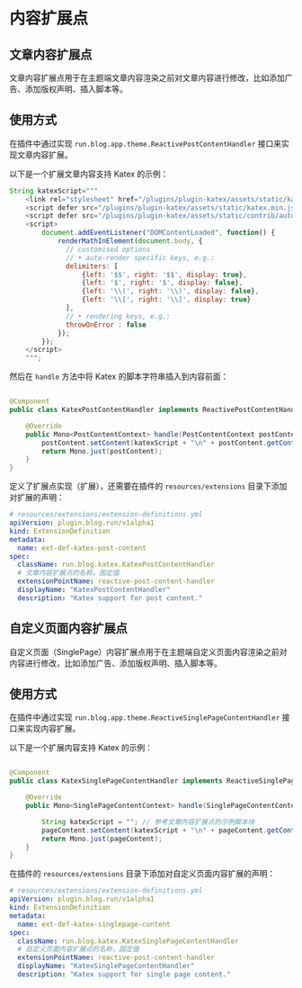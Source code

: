 # 内容扩展点

## 文章内容扩展点

文章内容扩展点用于在主题端文章内容渲染之前对文章内容进行修改，比如添加广告、添加版权声明、插入脚本等。

## 使用方式

在插件中通过实现 `run.blog.app.theme.ReactivePostContentHandler` 接口来实现文章内容扩展。

以下是一个扩展文章内容支持 Katex 的示例：

```javascript
String katexScript="""
    <link rel="stylesheet" href="/plugins/plugin-katex/assets/static/katex.min.css">
    <script defer src="/plugins/plugin-katex/assets/static/katex.min.js"></script>
    <script defer src="/plugins/plugin-katex/assets/static/contrib/auto-render.min.js"></script>
    <script>
        document.addEventListener("DOMContentLoaded", function() {
            renderMathInElement(document.body, {
              // customised options
              // • auto-render specific keys, e.g.:
              delimiters: [
                  {left: '$$', right: '$$', display: true},
                  {left: '$', right: '$', display: false},
                  {left: '\\(', right: '\\)', display: false},
                  {left: '\\[', right: '\\]', display: true}
              ],
              // • rendering keys, e.g.:
              throwOnError : false
            });
        });
    </script>
    """;
```

然后在 `handle` 方法中将 Katex 的脚本字符串插入到内容前面：

```java

@Component
public class KatexPostContentHandler implements ReactivePostContentHandler {

    @Override
    public Mono<PostContentContext> handle(PostContentContext postContent) {
        postContent.setContent(katexScript + "\n" + postContent.getContent());
        return Mono.just(postContent);
    }
}
```

定义了扩展点实现（扩展），还需要在插件的 `resources/extensions` 目录下添加对扩展的声明：

```yaml
# resources/extensions/extension-definitions.yml
apiVersion: plugin.blog.run/v1alpha1
kind: ExtensionDefinition
metadata:
  name: ext-def-katex-post-content
spec:
  className: run.blog.katex.KatexPostContentHandler
  # 文章内容扩展点的名称，固定值
  extensionPointName: reactive-post-content-handler
  displayName: "KatexPostContentHandler"
  description: "Katex support for post content."
```

## 自定义页面内容扩展点

自定义页面（SinglePage）内容扩展点用于在主题端自定义页面内容渲染之前对内容进行修改，比如添加广告、添加版权声明、插入脚本等。

## 使用方式

在插件中通过实现 `run.blog.app.theme.ReactiveSinglePageContentHandler` 接口来实现内容扩展。

以下是一个扩展内容支持 Katex 的示例：

```java

@Component
public class KatexSinglePageContentHandler implements ReactiveSinglePageContentHandler {

    @Override
    public Mono<SinglePageContentContext> handle(SinglePageContentContext pageContent) {

        String katexScript = ""; // 参考文章内容扩展点的示例脚本块
        pageContent.setContent(katexScript + "\n" + pageContent.getContent());
        return Mono.just(pageContent);
    }
}
```

在插件的 `resources/extensions` 目录下添加对自定义页面内容扩展的声明：

```yaml
# resources/extensions/extension-definitions.yml
apiVersion: plugin.blog.run/v1alpha1
kind: ExtensionDefinition
metadata:
  name: ext-def-katex-singlepage-content
spec:
  className: run.blog.katex.KatexSinglePageContentHandler
  # 自定义页面内容扩展点的名称，固定值
  extensionPointName: reactive-post-content-handler
  displayName: "KatexSinglePageContentHandler"
  description: "Katex support for single page content."
```
